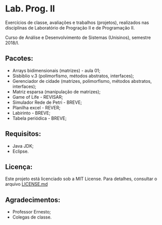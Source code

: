 # Lab. Prog. II

Exercícios de classe, avaliações e trabalhos (projetos), realizados nas disciplinas de Laboratório de Progração II e de Programação II.

Curso de Análise e Desenvolvimento de Sistemas (Unisinos), semestre 2018/I.

## Pacotes:
- Arrays bidimensionais (matrizes) - aula 01;
- Sisbiblio v.3 (polimorfismo, métodos abstratos, interfaces);
- Gerenciador de cidade (matrizes, polimorfismo, métodos abstratos, interfaces);
- Matriz esparsa (manipulação de matrizes);
- Game of Life - REVISAR;
- Simulador Rede de Petri - BREVE;
- Planilha excel - REVER;
- Labirinto - BREVE;
- Tabela periódica - BREVE;

## Requisitos:
- Java JDK;
- Eclipse.

## Licença:
Este projeto está licenciado sob a MIT License. Para detalhes, consultar o arquivo [LICENSE.md](LICENSE.md)  

## Agradecimentos:
- Professor Ernesto;
- Colegas de classe.
